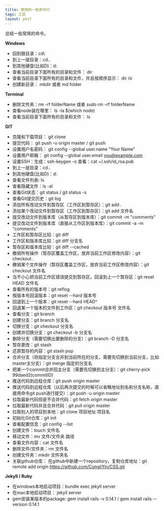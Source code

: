 ```yaml
---
title: 常用的一些命令行
tags: 工具
layout: post
---
```



总结一些常用的命令。

**Windows**


- 回到跟目录：cd\
- 到上一层目录：cd..
- 到其他硬盘(比如D)：d:
- 查看当前目录下面所有的目录和文件： dir
- 查看当前目录下面所有的目录和文件，并且按顺序显示： dir /o
- 创建新目录： mkdir 或者 md folder


**Terminal**


- 删除文件夹：rm -rf folderName 或者 sudo rm -rf folderName
- 查看node装在哪里： ls -la $(which node)
- 查看当前目录下面所有的目录和文件： ls


**GIT**


- 克隆和下载项目： git clone 
- 提交代码： git push -u origin master / git push
- 设置用户名密码： git config --global user.name "Your Name" 
- 设置用户邮箱： git config --global user.email you@example.com
- 设置SSH：生成：ssh-keygen -o  查看：cat ~/.ssh/id_rsa.pub
- 到上一层目录：cd..
- 到其他硬盘(比如D)：d:
- 查看文件列表: ls
- 查看隐藏文件：ls -al
- 查看Git状态：git status / git status -s
- 查看Git提交历史：git log
- 添加所有改动文件到暂存区（工作区到暂存区）：git add .
- 添加某个改动文件到暂存区（工作区到暂存区）：git add 文件名
- 提交改动文件到版本库（从暂存区到版本库）：git commit -m "comments"
- 提交改动文件到版本库（直接从工作区到版本库）：git commit -a -m "comments"
- 工作区和暂存区比较：git diff
- 工作区和版本库比较：git diff 分支名
- 暂存区和版本库比较：git diff --cached
- 撤销所有操作（暂存区覆盖工作区，放弃当前工作区修改内容）：git checkout .
- 撤销某个文件操作（暂存区覆盖工作区，放弃当前工作区修改内容）：git checkout 文件名
- 当不小心把当前工作区错误提交到暂存区，回滚到上一个暂存区：git reset HEAD 文件名
- 查看所有的版本号：git reflog
- 按版本号回滚版本：git reset --hard 版本号
- 回退到上一个版本：git reset --hard HEAD^
- 回退某一个版本的文件到工作区：git checkout 版本号 文件名
- 查看分支：git branch
- 创建分支：git branch 分支名
- 切换分支：git checkout 分支名
- 创建并切换分支：git checkout -b 分支名
- 删除分支（需要切换出要删除的分支）：git branch -D 分支名
- 暂存更改：git stash
- 还原暂存的内容：git stash pop
- 合并分支（将指定分支合并到当前所在的分支，需要先切换到当前分支，比如master主分支）：git merge 指定的分支名
- 把某一个commit合并回主分支（需要先切换到主分支）：git cherry-pick 99daed2(commitID)
- 推送代码到远程仓库：git push origin master
- 推送代码到远程仓库（以后再次提交的时候可以省略地址别名和分支名称，直接用命令git push进行提交）：git push -u origin master
- 拉取最新代码但是不合并代码：git fetch origin master
- 拉取最新代码并且合并代码：git pull origin master
- 拉取别人的项目到本地：git clone 项目地址 项目名
- 初始化Git仓库：git init
- 查看配置信息：git config --list
- 创建文件：touch 文件名
- 移动文件：mv 文件/文件夹 路径
- 查看文件内容：cat 文件名
- 删除文件/文件夹：rm 文件名
- 创建文件夹：mkdir 文件夹名
- 关联github仓库： 在github中新建一个repository，复制仓库地址：git remote add origin https://github.com/CongliYin/CSS.git

**Jekyll / Ruby**


- 在windows本地启动项目：bundle exec jekyll server
- 在mac本地启动项目： jekyll server
- gem安装某版本的package: gem install rails -v 0.14.1 / gem install rails --version 0.14.1 


    



